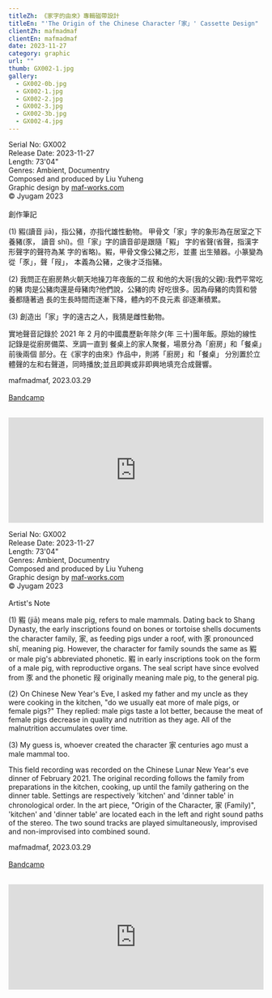 ```yaml
---
titleZh: 《家字的由來》專輯磁帶設計
titleEn: "'The Origin of the Chinese Character「家」' Cassette Design"
clientZh: mafmadmaf
clientEn: mafmadmaf
date: 2023-11-27
category: graphic
url: ""
thumb: GX002-1.jpg
gallery:
  - GX002-0b.jpg
  - GX002-1.jpg
  - GX002-2.jpg
  - GX002-3.jpg
  - GX002-3b.jpg
  - GX002-4.jpg
---
```


Serial No: GX002<br>
Release Date: 2023-11-27<br>
Length: 73'04"<br>
Genres: Ambient, Documentry<br>
Composed and produced by Liu Yuheng<br>
Graphic design by [maf-works.com](https://maf-works.com)<br>
© Jyugam 2023
<br><br>
創作筆記

(1) 豭(讀音 jiā)，指公豬，亦指代雄性動物。 
甲骨文「家」字的象形為在居室之下養豬(豕， 讀音 shǐ)。但「家」字的讀音卻是跟隨「豭」 字的省聲(省聲，指漢字形聲字的聲符為某 字的省略)。豭，甲骨文像公豬之形，並畫 出生殖器。小篆變為從「豕」，聲「叚」， 本義為公豬，之後才泛指豬。 

(2) 我問正在廚房熱火朝天地操刀年夜飯的二叔 和他的大哥(我的父親):我們平常吃的豬 肉是公豬肉還是母豬肉?他們說，公豬的肉 好吃很多。因為母豬的肉質和營養都隨著過 長的生長時間而逐漸下降，體內的不良元素 卻逐漸積累。 

(3) 創造出「家」字的遠古之人，我猜是雌性動物。 

實地聲音記錄於 2021 年 2 月的中國農歷新年除夕(年 三十)團年飯。原始的線性記錄是從廚房備菜、烹調一直到 餐桌上的家人聚餐，場景分為「廚房」和「餐桌」前後兩個 部分。在《家字的由來》作品中，則將「廚房」和「餐桌」 分別置於立體聲的左和右聲道，同時播放;並且即興或非即興地填充合成聲響。

mafmadmaf, 2023.03.29
<br><br>
[Bandcamp](https://mafmadmaf.bandcamp.com/album/the-origin-of-the-chinese-character)
<br><br>
<iframe style="border: 0; width: 100%; height: 208px;" src="https://bandcamp.com/EmbeddedPlayer/album=3890128177/size=large/bgcol=ffffff/linkcol=333333/artwork=none/transparent=true/" seamless><a href="https://mafmadmaf.bandcamp.com/album/the-origin-of-the-chinese-character">家字的由來 / The Origin of the Chinese Character &#39;家&#39; by mafmadmaf</a></iframe>

<!-- lang -->

Serial No: GX002<br>
Release Date: 2023-11-27<br>
Length: 73'04"<br>
Genres: Ambient, Documentry<br>
Composed and produced by Liu Yuheng<br>
Graphic design by [maf-works.com](https://maf-works.com)<br>
© Jyugam 2023
<br><br>
Artist's Note

(1) 豭 (jiā) means male pig, refers to male mammals. Dating back to Shang Dynasty, the early inscriptions found on bones or tortoise shells documents the character family, 家, as feeding pigs under a roof, with 豕 pronounced shǐ, meaning pig. However, the character for family sounds the same as 豭 or male pig's abbreviated phonetic. 豭 in early inscriptions took on the form of a male pig, with reproductive organs. The seal script have since evolved from 豕 and the phonetic 叚 originally meaning male pig, to the general pig.

(2) On Chinese New Year's Eve, I asked my father and my uncle as they were cooking in the kitchen, "do we usually eat more of male pigs, or female pigs?" They replied: male pigs taste a lot better, because the meat of female pigs decrease in quality and nutrition as they age. All of the malnutrition accumulates over time.

(3) My guess is, whoever created the character 家 centuries ago must a male mammal too. 

This field recording was recorded on the Chinese Lunar New Year's eve dinner of February 2021. The original recording follows the family from preparations in the kitchen, cooking, up until the family gathering on the dinner table. Settings are respectively 'kitchen' and 'dinner table' in chronological order. In the art piece, "Origin of the Character, 家 (Family)", 'kitchen' and 'dinner table' are located each in the left and right sound paths of the stereo. The two sound tracks are played simultaneously, improvised and non-improvised into combined sound. 

mafmadmaf, 2023.03.29 
<br><br>
[Bandcamp](https://mafmadmaf.bandcamp.com/album/the-origin-of-the-chinese-character)
<br><br>
<iframe style="border: 0; width: 100%; height: 208px;" src="https://bandcamp.com/EmbeddedPlayer/album=3890128177/size=large/bgcol=ffffff/linkcol=333333/artwork=none/transparent=true/" seamless><a href="https://mafmadmaf.bandcamp.com/album/the-origin-of-the-chinese-character">家字的由來 / The Origin of the Chinese Character &#39;家&#39; by mafmadmaf</a></iframe>
